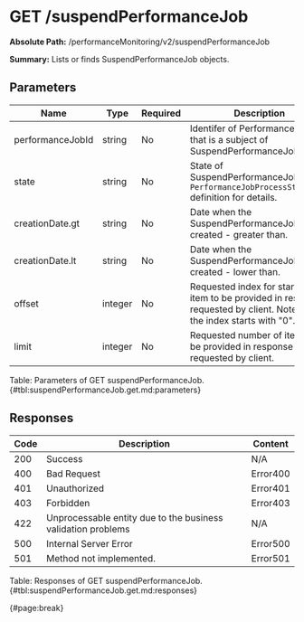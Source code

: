 <!--
    ATTENTION: This file was generated via gradle!
               Do NOT manually edit this file! Any such changes will be overwritten!
-->

# GET /suspendPerformanceJob

**Absolute Path:** /performanceMonitoring/v2/suspendPerformanceJob

**Summary:** Lists or finds SuspendPerformanceJob objects.

## Parameters

| Name | Type | Required | Description |
| ------ | ------ | --- | ------------ |
| performanceJobId | string | No | Identifer of Performance Job that is a subject of SuspendPerformanceJob. |
| state | string | No | State of SuspendPerformanceJob. See  `PerformanceJobProcessStateType` definition for details. |
| creationDate.gt | string | No | Date when the SuspendPerformanceJob was created - greater than. |
| creationDate.lt | string | No | Date when the SuspendPerformanceJob was created - lower than. |
| offset | integer | No | Requested index for start of item to be provided in response requested by client. Note that the index starts with "0". |
| limit | integer | No | Requested number of items to be provided in response requested by client. |

Table: Parameters of GET suspendPerformanceJob. {#tbl:suspendPerformanceJob.get.md:parameters}

## Responses

| Code | Description | Content |
|------|-------------|---------|
| 200 | Success | N/A |
| 400 | Bad Request | Error400 |
| 401 | Unauthorized | Error401 |
| 403 | Forbidden | Error403 |
| 422 | Unprocessable entity due to the business validation problems | N/A |
| 500 | Internal Server Error | Error500 |
| 501 | Method not implemented. | Error501 |

Table: Responses of GET suspendPerformanceJob. {#tbl:suspendPerformanceJob.get.md:responses}

{#page:break}
